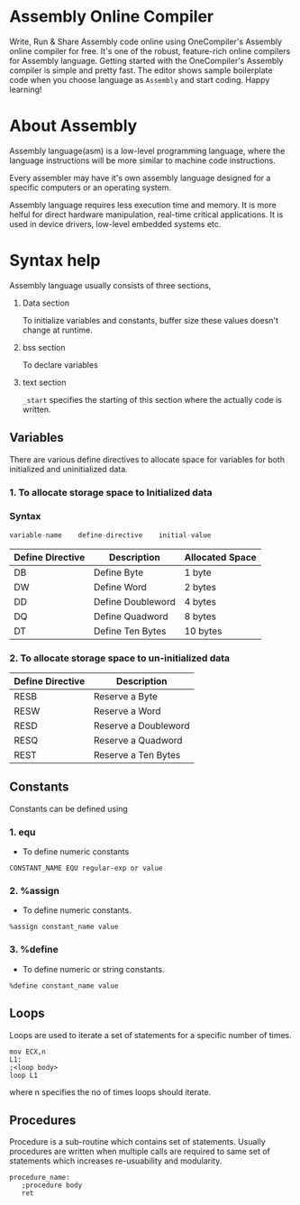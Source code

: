 # Assembly Online Compiler

Write, Run & Share Assembly code online using OneCompiler's Assembly online compiler for free. It's one of the robust, feature-rich online compilers for Assembly language. Getting started with the OneCompiler's Assembly compiler is simple and pretty fast. The editor shows sample boilerplate code when you choose language as `Assembly` and start coding. Happy learning!

# About Assembly

Assembly language(asm) is a low-level programming language, where the language instructions will be more similar to machine code instructions. 

Every assembler may have it's own assembly language designed for a specific computers or an operating system.

Assembly language requires less execution time and memory. It is more helful for direct hardware manipulation, real-time critical applications. It is used in device drivers, low-level embedded systems etc.

# Syntax help

Assembly language usually consists of three sections, 

1. Data section

    To initialize variables and constants, buffer size these values doesn't change at runtime. 
2. bss section

    To declare variables

3. text section

    `_start` specifies the starting of this section where the actually code is written. 

## Variables


There are various define directives to allocate space for variables for both initialized and uninitialized data.

### 1.  To allocate storage space to Initialized data

### Syntax
```c
variable-name    define-directive    initial-value 
```

|Define Directive| Description| Allocated Space|
|-----|----|----|
|DB| Define Byte| 1 byte|
|DW| Define Word| 2 bytes|
|DD| Define Doubleword | 4 bytes|
|DQ| Define Quadword | 8 bytes|
|DT| Define Ten Bytes | 10 bytes|


### 2.  To allocate storage space to un-initialized data


|Define Directive|Description|
|-----|----|
|RESB|Reserve a Byte|
|RESW|Reserve a Word|
|RESD|Reserve a Doubleword|
|RESQ|Reserve a Quadword|
|REST|Reserve a Ten Bytes|


## Constants

Constants can be defined using 

### 1. equ

 * To define numeric constants

```
CONSTANT_NAME EQU regular-exp or value
```
### 2. %assign

 * To define numeric constants.

 ```
 %assign constant_name value
 ```

### 3. %define
* To define numeric or string constants.

```
%define constant_name value
```

## Loops

Loops are used to iterate a set of statements for a specific number of times.

```
mov ECX,n
L1:
;<loop body>
loop L1
```
where n specifies the no of times loops should iterate.

## Procedures

Procedure is a sub-routine which contains set of statements. Usually procedures are written when multiple calls are required to same set of statements which increases re-usuability and modularity.


```
procedure_name:
   ;procedure body
   ret
```
